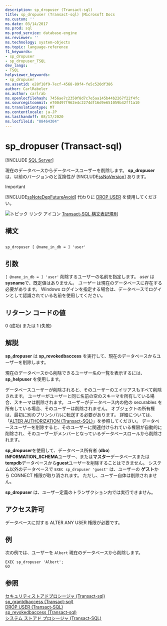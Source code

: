 ```yaml
---
description: sp_dropuser (Transact-sql)
title: sp_dropuser (Transact-sql) |Microsoft Docs
ms.custom: ''
ms.date: 03/14/2017
ms.prod: sql
ms.prod_service: database-engine
ms.reviewer: ''
ms.technology: system-objects
ms.topic: language-reference
f1_keywords:
- sp_dropuser
- sp_dropuser_TSQL
dev_langs:
- TSQL
helpviewer_keywords:
- sp_dropuser
ms.assetid: e28f18f9-7ecf-4568-89f4-fe5c520df386
author: CarlRabeler
ms.author: carlrab
ms.openlocfilehash: 7456ae7c2350f8d7c7e5aa145b44b2267f22f4fc
ms.sourcegitcommit: e700497f962e4c2274df16d9e651059b42ff1a10
ms.translationtype: MT
ms.contentlocale: ja-JP
ms.lasthandoff: 08/17/2020
ms.locfileid: "88464304"
---
```

# <a name="sp_dropuser-transact-sql"></a>sp_dropuser (Transact-sql)
[!INCLUDE [SQL Server](../../includes/applies-to-version/sqlserver.md)]

  現在のデータベースからデータベースユーザーを削除します。 **sp_dropuser** は、以前のバージョンのと互換性が [!INCLUDE[ssNoVersion](../../includes/ssnoversion-md.md)] あります。  
  
> [!IMPORTANT]  
>  [!INCLUDE[ssNoteDepFutureAvoid](../../includes/ssnotedepfutureavoid-md.md)] 代わりに [DROP USER](../../t-sql/statements/drop-user-transact-sql.md) を使用してください。  
  
 ![トピック リンク アイコン](../../database-engine/configure-windows/media/topic-link.gif "トピック リンク アイコン") [Transact-SQL 構文表記規則](../../t-sql/language-elements/transact-sql-syntax-conventions-transact-sql.md)  
  
## <a name="syntax"></a>構文  
  
```  
  
sp_dropuser [ @name_in_db = ] 'user'  
```  
  
## <a name="arguments"></a>引数  
`[ @name_in_db = ] 'user'` 削除するユーザーの名前を指定します。 *user* は **sysname**で、既定値はありません。 *ユーザー* は現在のデータベースに存在する必要があります。 Windows ログインを指定する場合は、データベースでログインとして認識されている名前を使用してください。  
  
## <a name="return-code-values"></a>リターン コードの値  
 0 (成功) または 1 (失敗)  
  
## <a name="remarks"></a>解説  
 **sp_dropuser** は **sp_revokedbaccess** を実行して、現在のデータベースからユーザーを削除します。  
  
 現在のデータベースから削除できるユーザー名の一覧を表示するには、 **sp_helpuser** を使用します。  
  
 データベースユーザーが削除されると、そのユーザーのエイリアスもすべて削除されます。 ユーザーがユーザーと同じ名前の空のスキーマを所有している場合、スキーマは削除されます。 ユーザーがデータベース内の他の securables を所有している場合、そのユーザーは削除されません。 オブジェクトの所有権は、最初に別のプリンシパルに転送する必要があります。 詳細については、「[ALTER AUTHORIZATION &#40;Transact-SQL&#41;](../../t-sql/statements/alter-authorization-transact-sql.md)」を参照してください。 データベースユーザーを削除すると、そのユーザーに関連付けられている権限が自動的に削除され、そのユーザーがメンバーとなっているデータベースロールから削除されます。  
  
 **sp_dropuser**を使用して、データベース所有者 (**dbo**) **INFORMATION_SCHEMA**ユーザー、または**マスター**データベースまたは**tempdb**データベースから**guest**ユーザーを削除することはできません。 システム以外のデータベースで `EXEC sp_dropuser 'guest'` は、ユーザーの **ゲスト**から CONNECT 権限が取り消されます。 ただし、ユーザー自体は削除されません。  
  
 **sp_dropuser** は、ユーザー定義のトランザクション内では実行できません。  
  
## <a name="permissions"></a>アクセス許可  
 データベースに対する ALTER ANY USER 権限が必要です。  
  
## <a name="examples"></a>例  
 次の例では、ユーザーを `Albert` 現在のデータベースから削除します。  
  
```  
EXEC sp_dropuser 'Albert';  
GO  
```  
  
## <a name="see-also"></a>参照  
 [セキュリティストアドプロシージャ &#40;Transact-sql&#41;](../../relational-databases/system-stored-procedures/security-stored-procedures-transact-sql.md)   
 [sp_grantdbaccess &#40;Transact-sql&#41;](../../relational-databases/system-stored-procedures/sp-grantdbaccess-transact-sql.md)   
 [DROP USER &#40;Transact-SQL&#41;](../../t-sql/statements/drop-user-transact-sql.md)   
 [sp_revokedbaccess &#40;Transact-sql&#41;](../../relational-databases/system-stored-procedures/sp-revokedbaccess-transact-sql.md)   
 [システム ストアド プロシージャ &#40;Transact-SQL&#41;](../../relational-databases/system-stored-procedures/system-stored-procedures-transact-sql.md)  
  
  

